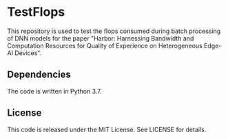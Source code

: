 # TestFlops
This repository is used to test the flops consumed during batch processing of DNN models for the paper "Harbor: Harnessing Bandwidth and Computation Resources for Quality of Experience on Heterogeneous Edge-AI Devices".

## Dependencies
The code is written in Python 3.7.

## License
This code is released under the MIT License. See LICENSE for details.

